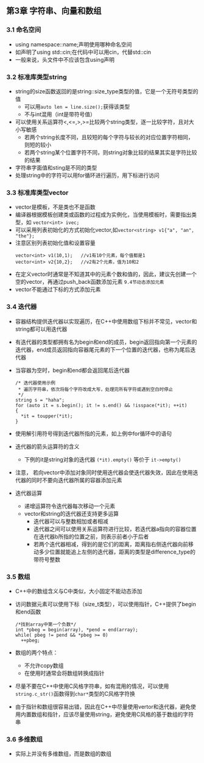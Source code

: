 ## 第3章 字符串、向量和数组
### 3.1 命名空间
 * using namespace::name;声明使用哪种命名空间
 * 如声明了using std::cin;在代码中可以用cin，代替std::cin
 * 一般来说，头文件中不应该包含using声明

### 3.2 标准库类型string
* string的size函数返回的是string::size_type类型的值，它是一个无符号类型的值
  * 可以用`auto len = line.size();`获得该类型
  * 不与int混用（int是带符号值）
* 可以使用关系运算符<,<=,>,>=比较两个string类型，逐一比较字符，且对大小写敏感
  * 若两个string长度不同，且较短的每个字符与较长的对应位置字符相同，则短的较小
  * 若两个string某个位置字符不同，则string对象比较的结果其实是字符比较的结果
* 字符串字面值和sting是不同的类型
* 处理string中的字符可以用for循环进行遍历，用下标进行访问

### 3.3 标准库类型vector
* vector是模板，不是类也不是函数
* 编译器根据模板创建类或函数的过程成为实例化，当使用模板时，需要指出类型，如 `vector<int> ivec;`
* 可以采用列表初始化的方式初始化vector,如`vector<string> v1{"a", "an", "the"};`
* 注意区别列表初始化值和设置容量
  ```
  vector<int> v1(10,1);   //v1有10个元素，每个值都是1
  vector<int> v2{10,2};   //v2有2个元素，值为10和2
  ```
* 在定义vector时通常是不知道其中的元素个数和值的，因此，建议先创建一个空的vector，再通过push_back函数添加元素 `9.4节动态添加元素`
* vector不能通过下标的方式添加元素

### 3.4 迭代器

* 容器结构提供迭代器以实现遍历，在C++中使用数组下标并不常见，vector和string都可以用迭代器
* 有迭代器的类型都拥有名为begin和end的成员，begin返回指向第一个元素的迭代器，end成员返回指向容器尾元素的下一个位置的迭代器，也称为尾后迭代器
* 当容器为空时，begin和end都会返回尾后迭代器

  ```
  /* 迭代器使用示例
   * 遍历字符串，依次将每个字符改成大写，处理完所有字符或遇到空白时停止
   */
  string s = "haha";
  for (auto it = s.begin(); it != s.end() && !isspace(*it); ++it)
  {
    *it = toupper(*it);
  }
  ```
* 使用解引用符号得到迭代器所指的元素，如上例中for循环中的语句
* 迭代器的箭头运算符的含义
  * 下例的it是string对象的迭代器
  `(*it).empty()` 等价于 `it->empty()`
* 注意， 若向vector中添加对象同时使用迭代器会使迭代器失效，因此在使用迭代器的同时不要向迭代器所属的容器添加元素
* 迭代器运算
  * 递增运算符令迭代器每次移动一个元素
  * vector和string的迭代器还支持更多运算
    * 迭代器可以与整数相加或者相减
    * 迭代器之间可以使用关系运算符进行比较，若迭代器a指向的容器位置在迭代器b所指的位置之前，则表示前者小于后者
    * 若两个迭代器相减，得到的是它们的距离，距离指右侧迭代器向前移动多少位置就能追上左侧的迭代器，距离的类型是difference_type的带符号整数

### 3.5 数组

* C++中的数组含义与C中类似，大小固定不能动态添加
* 访问数据元素可以使用下标（size_t类型），可以使用指针，C++提供了begin和end函数

  ```
  /*找到array中第一个负数*/
  int *pbeg = begin(array), *pend = end(array);
  while( pbeg != pend && *pbeg >= 0)
    ++pbeg;
  ```
* 数组的两个特点：
  * 不允许copy数组
  * 在使用时通常会将数组转换成指针


* 尽量不要在C++中使用C风格字符串，如有混用的情况，可以使用`string.c_str()`函数得到`char*`类型的C风格字符换

* 由于指针和数组很容易出错，因此在C++中尽量使用vertor和迭代器，避免使用内置数组和指针，应该尽量使用string，避免使用C风格的基于数组的字符串

### 3.6 多维数组
* 实际上并没有多维数组，而是数组的数组
